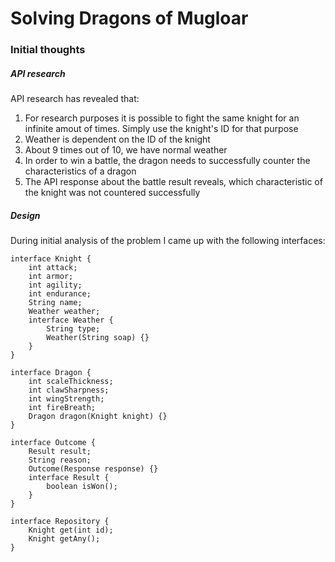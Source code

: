 # Solving Dragons of Mugloar
### Initial thoughts
##### API research
API research has revealed that:
1) For research purposes it is possible to fight the same knight for an infinite amout of times. Simply use the knight's ID for that purpose
2) Weather is dependent on the ID of the knight
3) About 9 times out of 10, we have normal weather
4) In order to win a battle, the dragon needs to successfully counter the characteristics of a dragon
5) The API response about the battle result reveals, which characteristic of the knight was not countered successfully

##### Design
During initial analysis of the problem I came up with the following interfaces:

    interface Knight {
        int attack;
        int armor;
        int agility;
        int endurance;
        String name;
        Weather weather;
        interface Weather {
            String type;
            Weather(String soap) {}
        }
    }

    interface Dragon {
        int scaleThickness;
        int clawSharpness;
        int wingStrength;
        int fireBreath;
        Dragon dragon(Knight knight) {}
    }

    interface Outcome {
        Result result;
        String reason;
        Outcome(Response response) {}
        interface Result {
            boolean isWon();
        }
    }

    interface Repository {
        Knight get(int id);
        Knight getAny();
    }
